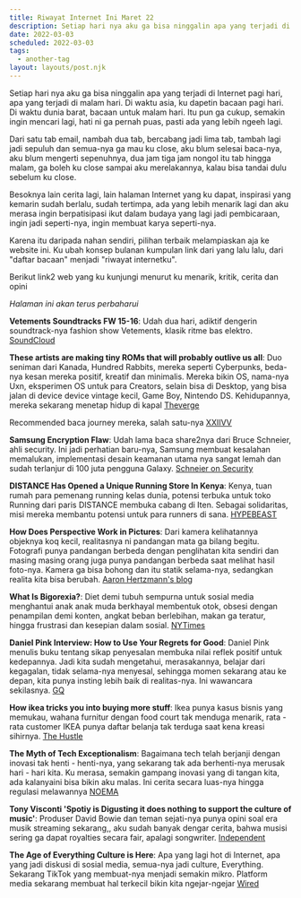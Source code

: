 ```yaml
---
title: Riwayat Internet Ini Maret 22
description: Setiap hari nya aku ga bisa ninggalin apa yang terjadi di Internet pagi hari
date: 2022-03-03
scheduled: 2022-03-03
tags:
  - another-tag
layout: layouts/post.njk
---
```


Setiap hari nya aku ga bisa ninggalin apa yang terjadi di Internet pagi hari, apa yang terjadi di malam hari. Di waktu asia, ku dapetin bacaan pagi hari. Di waktu dunia barat, bacaan untuk malam hari. Itu pun ga cukup, semakin ingin mencari lagi, hati ni ga pernah puas, pasti ada yang lebih ngeeh lagi. 

Dari satu tab email, nambah dua tab, bercabang jadi lima tab, tambah lagi jadi sepuluh dan semua-nya ga mau ku close, aku blum selesai baca-nya, aku blum mengerti sepenuhnya, dua jam tiga jam nongol itu tab hingga malam, ga boleh ku close sampai aku merelakannya, kalau bisa tandai dulu sebelum ku close.

Besoknya lain cerita lagi, lain halaman Internet yang ku dapat, inspirasi yang kemarin sudah berlalu, sudah tertimpa, ada yang lebih menarik lagi dan aku merasa ingin berpatisipasi ikut dalam budaya yang lagi jadi pembicaraan, ingin jadi seperti-nya, ingin membuat karya seperti-nya.

Karena itu daripada nahan sendiri, pilihan terbaik melampiaskan aja ke website ini. Ku ubah konsep bulanan kumpulan link dari yang lalu lalu, dari "daftar bacaan" menjadi "riwayat internetku". 

Berikut link2 web yang ku kunjungi menurut ku menarik, kritik, cerita dan opini

*Halaman ini akan terus perbaharui*

**Vetements Soundtracks FW 15-16**: Udah dua hari, adiktif dengerin soundtrack-nya fashion show Vetements, klasik ritme bas elektro. [SoundCloud](https://soundcloud.com/luca-oliveri-295984769/vetements-fw15-16)

**These artists are making tiny ROMs that will probably outlive us all**: Duo seniman dari Kanada, Hundred Rabbits, mereka seperti Cyberpunks, beda-nya kesan mereka positif, kreatif dan minimalis. Mereka bikin OS, nama-nya Uxn, eksperimen OS untuk para Creators, selain bisa di Desktop, yang bisa jalan di device device vintage kecil, Game Boy, Nintendo DS. Kehidupannya, mereka sekarang menetap hidup di kapal [Theverge](https://www.theverge.com/22935074/hundred-rabbits-uxn-roms-preservation)

Recommended baca journey mereka, salah satu-nya [XXIIVV](https://wiki.xxiivv.com)


**Samsung Encryption Flaw**: Udah lama baca share2nya dari Bruce Schneier, ahli security. Ini jadi perhatian baru-nya, Samsung membuat kesalahan memalukan, implementasi desain keamanan utama nya sangat lemah dan sudah terlanjur di 100 juta pengguna Galaxy. [Schneier on Security](https://www.schneier.com/blog/archives/2022/03/samsung-encryption-flaw.html)

**DISTANCE Has Opened a Unique Running Store In Kenya**: Kenya, tuan rumah para pemenang running kelas dunia, potensi terbuka untuk toko Running dari paris DISTANCE membuka cabang di Iten. Sebagai solidaritas, misi mereka membantu potensi untuk para runners di sana. [HYPEBEAST](https://hypebeast.com/2022/3/distance-store-iten-kenya-project-running-asics-on-running-information)

**How Does Perspective Work in Pictures**: Dari kamera kelihatannya objeknya koq kecil, realitasnya ni pandangan mata ga bilang begitu. Fotografi punya pandangan berbeda dengan penglihatan kita sendiri dan masing masing orang juga punya pandangan berbeda saat melihat hasil foto-nya. Kamera ga bisa bohong dan itu statik selama-nya, sedangkan realita kita bisa berubah. [Aaron Hertzmann's blog](https://aaronhertzmann.com/2022/02/28/how-does-perspective-work.html)

**What Is Bigorexia?**: Diet demi tubuh sempurna untuk sosial media menghantui anak anak muda berkhayal membentuk otok, obsesi dengan penampilan demi konten, angkat beban berlebihan, makan ga teratur, hingga frustrasi dan kesepian dalam sosial. [NYTimes](https://www.nytimes.com/2022/03/05/style/teen-bodybuilding-bigorexia-tiktok.html)

**Daniel Pink Interview: How to Use Your Regrets for Good**: Daniel Pink menulis buku tentang sikap penyesalan membuka nilai reflek positif untuk kedepannya. Jadi kita sudah mengetahui, merasakannya, belajar dari kegagalan, tidak selama-nya menyesal, sehingga momen sekarang atau ke depan, kita punya insting lebih baik di realitas-nya. Ini wawancara sekilasnya. [GQ](https://www.gq.com/story/daniel-pink-the-power-of-regret)

**How ikea tricks you into buying more stuff**: Ikea punya kasus bisnis yang memukau, wahana furnitur dengan food court tak menduga menarik, rata - rata customer IKEA punya daftar belanja tak terduga saat kena kreasi sihirnya.  [The Hustle](https://thehustle.co/how-ikea-tricks-you-into-buying-more-stuff/)


**The Myth of Tech Exceptionalism**: Bagaimana tech telah berjanji dengan inovasi tak henti - henti-nya, yang sekarang tak ada berhenti-nya merusak hari - hari kita. Ku merasa, semakin gampang inovasi yang di tangan kita, ada kalanyaini bisa bikin aku malas. Ini cerita secara luas-nya hingga regulasi melawannya [NOEMA](https://www.noemamag.com/the-myth-of-tech-exceptionalism/?mc_cid=014285a119&mc_eid=f9f32708e6)

**Tony Visconti 'Spotiy is Digusting it does nothing to support the culture of music'**: Produser David Bowie dan teman sejati-nya punya opini soal era musik streaming sekarang,, aku sudah banyak dengar cerita, bahwa musisi sering ga dapat royalties secara fair, apalagi songwriter. [Independent](https://www.independent.co.uk/arts-entertainment/music/features/tony-visconti-interview-bowie-spotify-tour-b2023090.html)

**The Age of Everything Culture is Here**: Apa yang lagi hot di Internet, apa yang jadi diskusi di sosial media, semua-nya jadi culture, Everything. Sekarang TikTok yang membuat-nya menjadi semakin mikro. Platform media sekarang membuat hal terkecil bikin kita ngejar-ngejar [Wired](https://www.wired.com/story/era-of-everything-culture/)